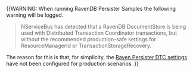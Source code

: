 {{WARNING: When running RavenDB Persister Samples the following warning will be logged.

> NServiceBus has detected that a RavenDB DocumentStore is being used with Distributed Transaction Coordinator transactions, but without the recommended production-safe settings for ResourceManagerId or TransactionStorageRecovery.

The reason for this is that, for simplicity, the [Raven Persister DTC settings](/persistence/ravendb/manual-dtc-settings.md#configuring-safe-settings) have not been configured for production scenarios.
}}